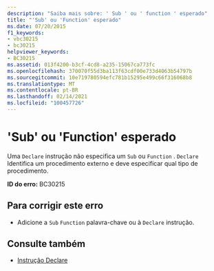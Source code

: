 ```yaml
---
description: "Saiba mais sobre: ' Sub ' ou ' function ' esperado"
title: "'Sub' ou 'Function' esperado"
ms.date: 07/20/2015
f1_keywords:
- vbc30215
- bc30215
helpviewer_keywords:
- BC30215
ms.assetid: 013f4200-b3cf-4cd8-a235-15067ca773fc
ms.openlocfilehash: 370070f55d3ba113f63cdf00e733d4063b54797b
ms.sourcegitcommit: 10e719780594efc781b15295e499c66f316068b8
ms.translationtype: MT
ms.contentlocale: pt-BR
ms.lasthandoff: 02/14/2021
ms.locfileid: "100457726"
---
```

# <a name="sub-or-function-expected"></a>'Sub' ou 'Function' esperado

Uma `Declare` instrução não especifica um `Sub` ou `Function` . `Declare` Identifica um procedimento externo e deve especificar qual tipo de procedimento.  
  
 **ID do erro:** BC30215  
  
## <a name="to-correct-this-error"></a>Para corrigir este erro  
  
- Adicione a `Sub` `Function` palavra-chave ou à `Declare` instrução.  
  
## <a name="see-also"></a>Consulte também

- [Instrução Declare](../language-reference/statements/declare-statement.md)
